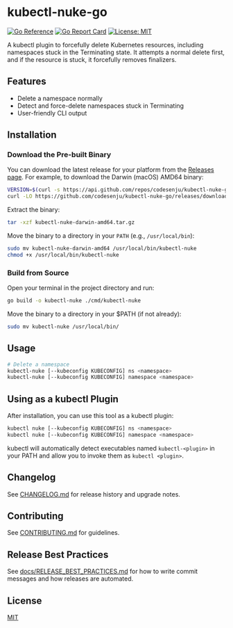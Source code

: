 # kubectl-nuke-go

[![Go Reference](https://pkg.go.dev/badge/github.com/codesenju/kubectl-nuke-go.svg)](https://pkg.go.dev/github.com/codesenju/kubectl-nuke-go)
[![Go Report Card](https://goreportcard.com/badge/github.com/codesenju/kubectl-nuke-go)](https://goreportcard.com/report/github.com/codesenju/kubectl-nuke-go)
[![License: MIT](https://img.shields.io/badge/License-MIT-yellow.svg)](LICENSE)

A kubectl plugin to forcefully delete Kubernetes resources, including namespaces stuck in the Terminating state. It attempts a normal delete first, and if the resource is stuck, it forcefully removes finalizers.

## Features

- Delete a namespace normally 
- Detect and force-delete namespaces stuck in Terminating
- User-friendly CLI output

## Installation

### Download the Pre-built Binary

You can download the latest release for your platform from the [Releases page](https://github.com/codesenju/kubectl-nuke-go/releases). For example, to download the Darwin (macOS) AMD64 binary:

```sh
VERSION=$(curl -s https://api.github.com/repos/codesenju/kubectl-nuke-go/releases/latest | grep '"tag_name":' | sed -E 's/.*"([^"]+)".*/\1/')
curl -LO https://github.com/codesenju/kubectl-nuke-go/releases/download/$VERSION/kubectl-nuke-darwin-amd64.tar.gz
```

Extract the binary:

```sh
tar -xzf kubectl-nuke-darwin-amd64.tar.gz
```

Move the binary to a directory in your `PATH` (e.g., `/usr/local/bin`):

```sh
sudo mv kubectl-nuke-darwin-amd64 /usr/local/bin/kubectl-nuke
chmod +x /usr/local/bin/kubectl-nuke
```

### Build from Source

Open your terminal in the project directory and run:

```sh
go build -o kubectl-nuke ./cmd/kubectl-nuke
```

Move the binary to a directory in your $PATH (if not already):

```sh
sudo mv kubectl-nuke /usr/local/bin/
```

## Usage

```sh
# Delete a namespace
kubectl-nuke [--kubeconfig KUBECONFIG] ns <namespace>
kubectl-nuke [--kubeconfig KUBECONFIG] namespace <namespace>
```

## Using as a kubectl Plugin

After installation, you can use this tool as a kubectl plugin:

```sh
kubectl nuke [--kubeconfig KUBECONFIG] ns <namespace>
kubectl nuke [--kubeconfig KUBECONFIG] namespace <namespace>
```

kubectl will automatically detect executables named `kubectl-<plugin>` in your PATH and allow you to invoke them as `kubectl <plugin>`.

## Changelog

See [CHANGELOG.md](CHANGELOG.md) for release history and upgrade notes.

## Contributing

See [CONTRIBUTING.md](CONTRIBUTING.md) for guidelines.

## Release Best Practices

See [docs/RELEASE_BEST_PRACTICES.md](docs/RELEASE_BEST_PRACTICES.md) for how to write commit messages and how releases are automated.

## License

[MIT](LICENSE)
